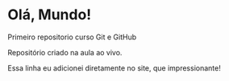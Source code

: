# Olá, Mundo!
 Primeiro repositorio curso Git e GitHub

 Repositório criado na aula ao vivo.

Essa linha eu adicionei diretamente no site, que impressionante!
